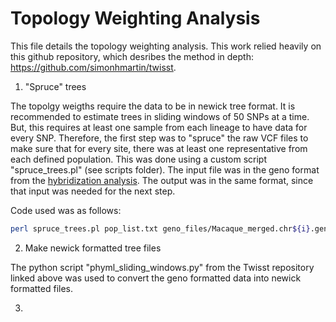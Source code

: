 # Topology Weighting Analysis

This file details the topology weighting analysis. This work relied heavily on this github repository, which desribes the method in depth: https://github.com/simonhmartin/twisst. 

1. "Spruce" trees

The topolgy weigths require the data to be in newick tree format. It is recommended to estimate trees in sliding windows of 50 SNPs at a time. But, this requires at least one sample from each lineage to have data for every SNP. Therefore, the first step was to "spruce" the raw VCF files to make sure that for every site, there was at least one representative from each defined population. This was done using a custom script "spruce_trees.pl" (see scripts folder). The input file was in the geno format from the [hybridization analysis](https://github.com/StevisonLab/Arctoides-Hybridization/blob/main/Hybridization_Analysis.md). The output was in the same format, since that input was needed for the next step. 

Code used was as follows:

```sh
perl spruce_trees.pl pop_list.txt geno_files/Macaque_merged.chr${i}.geno
```

2. Make newick formatted tree files

The python script "phyml_sliding_windows.py" from the Twisst repository linked above was used to convert the geno formatted data into newick formatted files.

3. 
